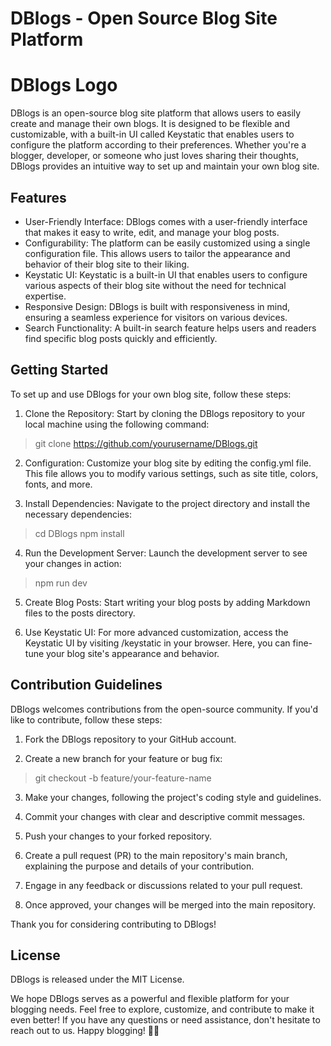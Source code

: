 # DBlogs - Open Source Blog Site Platform

# DBlogs Logo

DBlogs is an open-source blog site platform that allows users to easily create and manage their own blogs. It is designed to be flexible and customizable, with a built-in UI called Keystatic that enables users to configure the platform according to their preferences. Whether you're a blogger, developer, or someone who just loves sharing their thoughts, DBlogs provides an intuitive way to set up and maintain your own blog site.

## Features

* User-Friendly Interface: DBlogs comes with a user-friendly interface that makes it easy to write, edit, and manage your blog posts.
* Configurability: The platform can be easily customized using a single configuration file. This allows users to tailor the appearance and behavior of their blog site to their liking.
* Keystatic UI: Keystatic is a built-in UI that enables users to configure various aspects of their blog site without the need for technical expertise.
* Responsive Design: DBlogs is built with responsiveness in mind, ensuring a seamless experience for visitors on various devices.
* Search Functionality: A built-in search feature helps users and readers find specific blog posts quickly and efficiently.

## Getting Started

To set up and use DBlogs for your own blog site, follow these steps:

1. Clone the Repository: Start by cloning the DBlogs repository to your local machine using the following command:

> git clone https://github.com/yourusername/DBlogs.git

2. Configuration: Customize your blog site by editing the config.yml file. This file allows you to modify various settings, such as site title, colors, fonts, and more.

3. Install Dependencies: Navigate to the project directory and install the necessary dependencies:

> cd DBlogs
> npm install

4. Run the Development Server: Launch the development server to see your changes in action:
> npm run dev

5. Create Blog Posts: Start writing your blog posts by adding Markdown files to the posts directory.

6. Use Keystatic UI: For more advanced customization, access the Keystatic UI by visiting /keystatic in your browser. Here, you can fine-tune your blog site's appearance and behavior.

## Contribution Guidelines

DBlogs welcomes contributions from the open-source community. If you'd like to contribute, follow these steps:

1. Fork the DBlogs repository to your GitHub account.

2. Create a new branch for your feature or bug fix:
> git checkout -b feature/your-feature-name

3. Make your changes, following the project's coding style and guidelines.

4. Commit your changes with clear and descriptive commit messages.

5. Push your changes to your forked repository.

6. Create a pull request (PR) to the main repository's main branch, explaining the purpose and details of your contribution.

7. Engage in any feedback or discussions related to your pull request.

8. Once approved, your changes will be merged into the main repository.

Thank you for considering contributing to DBlogs!

## License

DBlogs is released under the MIT License.

We hope DBlogs serves as a powerful and flexible platform for your blogging needs. Feel free to explore, customize, and contribute to make it even better! If you have any questions or need assistance, don't hesitate to reach out to us. Happy blogging! 📝✨
